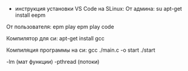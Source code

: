 - инструкция установки VS Code на SLinux:
От админа: 
su
apt-get install eepm

От пользователя:
epm play
epm play code

Компилятор для си:
apt-get install gcc

Компиляция программы на си:
gcc ./main.c -o start
./start

-lm (мат функции)
-pthread (потоки)